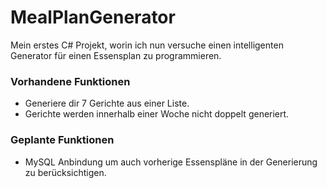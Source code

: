 # MealPlanGenerator
 Mein erstes C# Projekt, worin ich nun versuche einen intelligenten Generator für einen Essensplan zu programmieren.

<h3 align="left">Vorhandene Funktionen</h3>

 - Generiere dir 7 Gerichte aus einer Liste.
 - Gerichte werden innerhalb einer Woche nicht doppelt generiert.

<h3 align="left">Geplante Funktionen</h3>

 - MySQL Anbindung um auch vorherige Essenspläne in der Generierung zu berücksichtigen.
